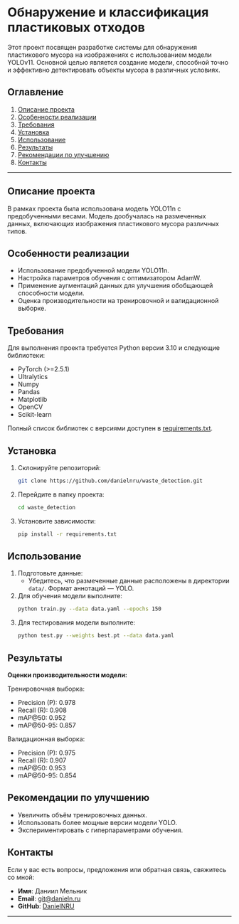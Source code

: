 # Обнаружение и классификация пластиковых отходов

Этот проект посвящен разработке системы для обнаружения пластикового мусора на изображениях с использованием модели YOLOv11. Основной целью является создание модели, способной точно и эффективно детектировать объекты мусора в различных условиях.

## Оглавление

1. [Описание проекта](#описание-проекта)
2. [Особенности реализации](#особенности-реализации)
3. [Требования](#требования)
4. [Установка](#установка)
5. [Использование](#использование)
6. [Результаты](#результаты)
7. [Рекомендации по улучшению](#рекомендации-по-улучшению)
8. [Контакты](#контакты)

---

## Описание проекта

В рамках проекта была использована модель YOLO11n с предобученными весами. Модель дообучалась на размеченных данных, включающих изображения пластикового мусора различных типов. 

## Особенности реализации

- Использование предобученной модели YOLO11n.
- Настройка параметров обучения с оптимизатором AdamW.
- Применение аугментаций данных для улучшения обобщающей способности модели.
- Оценка производительности на тренировочной и валидационной выборке.

## Требования

Для выполнения проекта требуется Python версии 3.10 и следующие библиотеки:

- PyTorch (>=2.5.1)
- Ultralytics
- Numpy
- Pandas
- Matplotlib
- OpenCV
- Scikit-learn

Полный список библиотек с версиями доступен в [requirements.txt](requirements.txt).

## Установка

1. Склонируйте репозиторий:
   ```bash
   git clone https://github.com/danielnru/waste_detection.git
   ```
2. Перейдите в папку проекта:
   ```bash
   cd waste_detection
   ```
3. Установите зависимости:
   ```bash
   pip install -r requirements.txt
   ```

## Использование

1. Подготовьте данные:
   - Убедитесь, что размеченные данные расположены в директории `data/`. Формат аннотаций — YOLO.
2. Для обучения модели выполните:
   ```bash
   python train.py --data data.yaml --epochs 150
   ```
3. Для тестирования модели выполните:
   ```bash
   python test.py --weights best.pt --data data.yaml
   ```

## Результаты

**Оценки производительности модели:**

Тренировочная выборка:
- Precision (P): 0.978
- Recall (R): 0.908
- mAP@50: 0.952
- mAP@50-95: 0.857

Валидационная выборка:
- Precision (P): 0.975
- Recall (R): 0.907
- mAP@50: 0.953
- mAP@50-95: 0.854

## Рекомендации по улучшению

- Увеличить объём тренировочных данных.
- Использовать более мощные версии модели YOLO.
- Экспериментировать с гиперпараметрами обучения.

## Контакты

Если у вас есть вопросы, предложения или обратная связь, свяжитесь со мной:

- **Имя**: Даниил Мельник
- **Email**: git@danieln.ru
- **GitHub**: [DanielNRU](https://github.com/DanielNRU)

---

